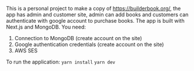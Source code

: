 This is a personal project to make a copy of https://builderbook.org/, the app has admin and customer site, admin can add books and customers can authenticate with google account to purchase books.
The app is built with Next.js and MongoDB.
You need:
1. Connection to MongoDB (create account on the site)
2. Google authentication credentials (create account on the site)
3. AWS SES

To run the application:
```yarn install```
```yarn dev```


